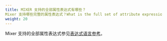 ```yaml
---
title: MIXER 支持的全部属性表达式有哪些？
Mixer 支持哪些完整的属性表达式？What is the full set of attribute expressions Mixer supports?
weight: 20
---
```


Mixer 支持的全部属性表达式参见[表达式语言参考](/docs/reference/config/policy-and-telemetry/expression-language/)。
